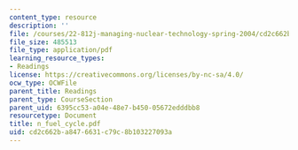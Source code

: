 ```yaml
---
content_type: resource
description: ''
file: /courses/22-812j-managing-nuclear-technology-spring-2004/cd2c662ba8476631c79c8b103227093a_n_fuel_cycle.pdf
file_size: 485513
file_type: application/pdf
learning_resource_types:
- Readings
license: https://creativecommons.org/licenses/by-nc-sa/4.0/
ocw_type: OCWFile
parent_title: Readings
parent_type: CourseSection
parent_uid: 6395cc53-a04e-48e7-b450-05672edddbb8
resourcetype: Document
title: n_fuel_cycle.pdf
uid: cd2c662b-a847-6631-c79c-8b103227093a
---
```

